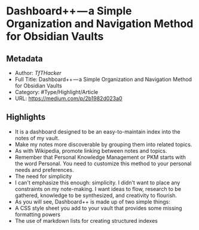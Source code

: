 # Dashboard++ — a Simple Organization and Navigation Method for Obsidian Vaults

## Metadata

* Author: *TfTHacker*
* Full Title: Dashboard++ — a Simple Organization and Navigation Method for Obsidian Vaults
* Category: #Type/Highlight/Article
* URL: https://medium.com/p/2b1982d023a0

## Highlights

* It is a dashboard designed to be an easy-to-maintain index into the notes of my vault.
* Make my notes more discoverable by grouping them into related topics.
* As with Wikipedia, promote linking between notes and topics.
* Remember that Personal Knowledge Management or PKM starts with the word Personal. You need to customize this method to your personal needs and preferences.
* The need for simplicity
* I can't emphasize this enough: simplicity. I didn't want to place any constraints on my note-making. I want ideas to flow, research to be gathered, knowledge to be synthesized, and creativity to flourish.
* As you will see, Dashboard++ is made up of two simple things:
* A CSS style sheet you add to your vault that provides some missing formatting powers
* The use of markdown lists for creating structured indexes
